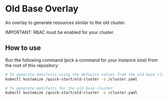 # Old Base Overlay

An overlay to generate resources similar to the old cluster.

IMPORTANT: RBAC must be enabled for your cluster.

## How to use

Run the following command (pick a command for your instance size) from the root of this repository:

```sh
# To generate manifests using the defaults values from the old base cluster:
kubectl kustomize /quick-start/old-cluster -o /cluster.yaml

# To generate manifests for the old base cluster:
kubectl kustomize /quick-start/old-cluster -o /cluster.yaml
```
